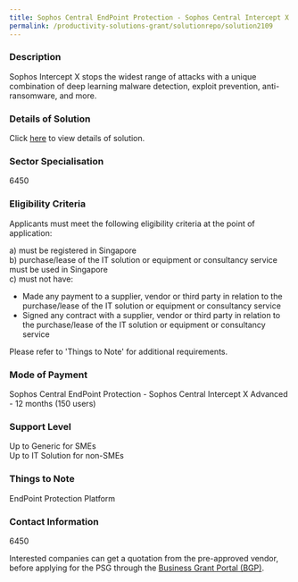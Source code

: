 ```yaml
---
title: Sophos Central EndPoint Protection - Sophos Central Intercept X Advanced - 12 months (150 users)
permalink: /productivity-solutions-grant/solutionrepo/solution2109
---
```


### Description

Sophos Intercept X stops the widest range of attacks with a unique combination of deep learning malware detection, exploit prevention, anti-ransomware, and more.

### Details of Solution

Click <a href='Netpluz Asia Pte Ltd' target='_blank' rel='noopener'>here</a> to view details of solution.

### Sector Specialisation

 6450 

### Eligibility Criteria

Applicants must meet the following eligibility criteria at the point of application:

a) must be registered in Singapore <br>
b) purchase/lease of the IT solution or equipment or consultancy service must be used in Singapore <br>
c) must not have:
- Made any payment to a supplier, vendor or third party in relation to the purchase/lease of the IT solution or equipment or consultancy service
- Signed any contract with a supplier, vendor or third party in relation to the purchase/lease of the IT solution or equipment or consultancy service

Please refer to 'Things to Note' for additional requirements.

### Mode of Payment
Sophos Central EndPoint Protection - Sophos Central Intercept X Advanced - 12 months (150 users)

### Support Level
Up to Generic for SMEs <br>
Up to IT Solution for non-SMEs

### Things to Note
EndPoint Protection Platform

### Contact Information
6450

Interested companies can get a quotation from the pre-approved vendor, before applying for the PSG through the <a target='_blank' rel='noopener' href='https://www.businessgrants.gov.sg/'>Business Grant Portal (BGP)</a>.
